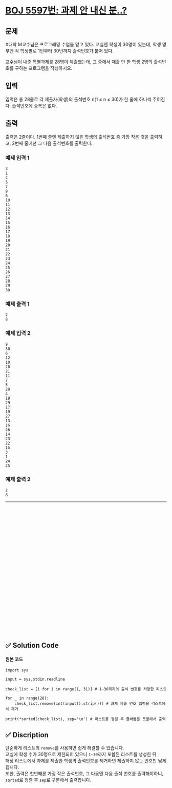 # [BOJ 5597번: 과제 안 내신 분..?](https://www.acmicpc.net/problem/5597)

## 문제

X대학 M교수님은 프로그래밍 수업을 맡고 있다. 교실엔 학생이 30명이 있는데, 학생 명부엔 각 학생별로 1번부터 30번까지 출석번호가 붙어 있다.  

교수님이 내준 특별과제를 28명이 제출했는데, 그 중에서 제출 안 한 학생 2명의 출석번호를 구하는 프로그램을 작성하시오.  

## 입력

입력은 총 28줄로 각 제출자(학생)의 출석번호 n(1 ≤ n ≤ 30)가 한 줄에 하나씩 주어진다. 출석번호에 중복은 없다.  

## 출력

출력은 2줄이다. 1번째 줄엔 제출하지 않은 학생의 출석번호 중 가장 작은 것을 출력하고, 2번째 줄에선 그 다음 출석번호를 출력한다.  

### 예제 입력 1

```
3
1
4
5
7
9
6
10
11
12
13
14
15
16
17
18
19
20
21
22
23
24
25
26
27
28
29
30
```

### 예제 출력 1 

```
2
8
```

### 예제 입력 2 

```
9
30
6
12
10
20
21
11
7
5
28
4
18
29
17
19
27
13
16
26
14
23
22
15
3
1
24
25
```

### 예제 출력 2 

```
2
8
```




---

<br/>
<br/>
<br/>
<br/>
<br/>
<br/>
<br/>
<br/>
<br/>
<br/>
<br/>
<br/>
<br/>
<br/>
<br/>
<br/>
<br/>
<br/>
<br/>
<br/>
<br/>
<br/>
<br/>


## ✅ Solution Code

#### 원본 코드

```python3
import sys

input = sys.stdin.readline

check_list = [i for i in range(1, 31)] # 1~30까지의 출석 번호를 저장한 리스트

for _ in range(28):
    check_list.remove(int(input().strip())) # 과제 제출 번호 입력을 리스트에서 제거
    
print(*sorted(check_list), sep='\n') # 리스트를 정렬 후 줄바꿈을 포함해서 출력
```


## ✅ Discription

단순하게 리스트의 `remove`를 사용하면 쉽게 해결할 수 있습니다.  
교실에 학생 수가 30명으로 제한되어 있으니 `1~30`까지 포함된 리스트를 생성한 뒤   
해당 리스트에서 과제를 제출한 학생의 출석번호를 제거하면 제출하지 않는 번호만 남게됩니다.  
또한, 출력은 첫번째론 가장 작은 출석번호, 그 다음엔 다음 출석 번호를 출력해야하니, `sorted`로 정렬 후 `sep`로 구분해서 출력합니다. 
<br/>